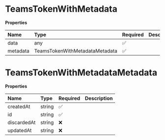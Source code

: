 # TeamsTokenWithMetadata

**Properties**

| Name     | Type                           | Required | Description |
| :------- | :----------------------------- | :------- | :---------- |
| data     | any                            | ✅       |             |
| metadata | TeamsTokenWithMetadataMetadata | ✅       |             |

# TeamsTokenWithMetadataMetadata

**Properties**

| Name        | Type   | Required | Description |
| :---------- | :----- | :------- | :---------- |
| createdAt   | string | ✅       |             |
| id          | string | ✅       |             |
| discardedAt | string | ❌       |             |
| updatedAt   | string | ❌       |             |
